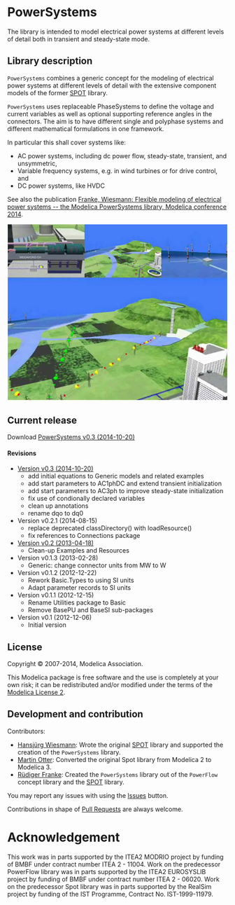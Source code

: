 # PowerSystems

The library is intended to model electrical power systems at different levels of detail both in transient and steady-state mode.

## Library description

`PowerSystems` combines a generic concept for the modeling of electrical power systems at different levels of detail with the extensive component models of the former [SPOT](https://github.com/modelica-3rdparty/SPOT) library.

`PowerSystems` uses replaceable PhaseSystems to define the voltage and current variables as well as optional supporting reference angles in the connectors. The aim is to have different single and polyphase systems and different mathematical formulations in one framework.

In particular this shall cover systems like:

 * AC power systems, including dc power flow, steady-state, transient, and unsymmetric,
 * Variable frequency systems, e.g. in wind turbines or for drive control, and
 * DC power systems, like HVDC

See also the publication [Franke, Wiesmann: Flexible modeling of electrical power systems -- the Modelica PowerSystems library, Modelica conference 2014](https://www.modelica.org/events/modelica2014/proceedings/html/submissions/ECP14096515_FrankeWiesmann.pdf).

![PowerWorld.png](PowerSystems/Examples/PowerWorld/Resources/PowerWorld.png)


## Current release

Download [PowerSystems v0.3 (2014-10-20)](../../archive/v0.3.zip)

#### Revisions

 * [Version v0.3  (2014-10-20)](../../archive/v0.3.zip)
   * add initial equations to Generic models and related examples
   * add start parameters to AC1phDC and extend transient initialization
   * add start parameters to AC3ph to improve steady-state initialization
   * fix use of condionally declared variables
   * clean up annotations
   * rename dqo to dq0
 * Version v0.2.1  (2014-08-15)
   * replace deprecated classDirectory() with loadResource()
   * fix references to Connections package
 * [Version v0.2 (2013-04-18)](../../archive/v0.2.zip)
   * Clean-up Examples and Resources
 * Version v0.1.3  (2013-02-28)
   * Generic: change connector units from MW to W
 * Version v0.1.2  (2012-12-22)
   * Rework Basic.Types to using SI units
   * Adapt parameter records to SI units
 * Version v0.1.1 (2012-12-15)
   * Rename Utilities package to Basic
   * Remove BasePU and BaseSI sub-packages
 * Version v0.1 (2012-12-06)
   * Initial version

## License

Copyright &copy; 2007-2014, Modelica Association.

This Modelica package is free software and the use is completely at your own risk;
it can be redistributed and/or modified under the terms of the [Modelica License 2](https://modelica.org/licenses/ModelicaLicense2).

## Development and contribution

Contributors:

 * [Hansj&uuml;rg Wiesmann](mailto:hj.wiesmann@bluewin.ch): Wrote the original [SPOT](https://github.com/modelica-3rdparty/SPOT) library and supported the creation of the `PowerSystems` library.
 * [Martin Otter](http://www.robotic.dlr.de/Martin.Otter): Converted the original Spot library from Modelica 2 to Modelica 3.
 * [R&uuml;diger Franke](mailto:Ruediger.Franke@de.abb.com): Created the `PowerSystems` library out of the `PowerFlow` concept library and the [SPOT](https://github.com/modelica-3rdparty/SPOT) library.

You may report any issues with using the [Issues](../../issues) button.

Contributions in shape of [Pull Requests](../../pulls) are always welcome.

# Acknowledgement

This work was in parts supported by the ITEA2 MODRIO project by funding of BMBF under contract number ITEA 2 - 11004. Work on the predecessor PowerFlow library was in parts supported by the ITEA2 EUROSYSLIB project by funding of BMBF under contract number ITEA 2 - 06020. Work on the predecessor Spot library was in parts supported by the RealSim project by funding of the IST Programme, Contract No. IST-1999-11979.
